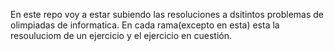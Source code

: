 En este repo voy a estar subiendo las resoluciones a dsitintos problemas de olimpiadas de informatica. En cada rama(excepto en esta) esta la resouluciom de un ejercicio y el ejercicio en cuestión.
